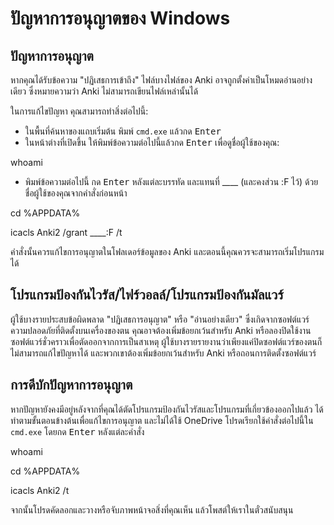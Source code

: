 # ปัญหาการอนุญาตของ Windows

<!-- toc -->

## ปัญหาการอนุญาต

หากคุณได้รับข้อความ "ปฏิเสธการเข้าถึง" ไฟล์บางไฟล์ของ Anki อาจถูกตั้งค่าเป็นโหมดอ่านอย่างเดียว ซึ่งหมายความว่า Anki ไม่สามารถเขียนไฟล์เหล่านั้นได้

ในการแก้ไขปัญหา คุณสามารถทำสิ่งต่อไปนี้:

- ในพื้นที่ค้นหาของแถบเริ่มต้น พิมพ์ `cmd.exe` แล้วกด <kbd>Enter</kbd>
- ในหน้าต่างที่เปิดขึ้น ให้พิมพ์ข้อความต่อไปนี้แล้วกด <kbd>Enter</kbd> เพื่อดูชื่อผู้ใช้ของคุณ:

whoami

- พิมพ์ข้อความต่อไปนี้ กด <kbd>Enter</kbd> หลังแต่ละบรรทัด และแทนที่ ____ (และคงส่วน :F ไว้) ด้วยชื่อผู้ใช้ของคุณจากคำสั่งก่อนหน้า

cd %APPDATA%

icacls Anki2 /grant ____:F /t

คำสั่งนั้นควรแก้ไขการอนุญาตในโฟลเดอร์ข้อมูลของ Anki และตอนนี้คุณควรจะสามารถเริ่มโปรแกรมได้

## โปรแกรมป้องกันไวรัส/ไฟร์วอลล์/โปรแกรมป้องกันมัลแวร์

ผู้ใช้บางรายประสบข้อผิดพลาด "ปฏิเสธการอนุญาต" หรือ "อ่านอย่างเดียว" ซึ่งเกิดจากซอฟต์แวร์ความปลอดภัยที่ติดตั้งบนเครื่องของตน คุณอาจต้องเพิ่มข้อยกเว้นสำหรับ Anki หรือลองปิดใช้งานซอฟต์แวร์ชั่วคราวเพื่อตัดออกจากการเป็นสาเหตุ ผู้ใช้บางรายรายงานว่าเพียงแค่ปิดซอฟต์แวร์ของตนก็ไม่สามารถแก้ไขปัญหาได้ และพวกเขาต้องเพิ่มข้อยกเว้นสำหรับ Anki หรือถอนการติดตั้งซอฟต์แวร์

## การดีบักปัญหาการอนุญาต

หากปัญหายังคงมีอยู่หลังจากที่คุณได้ตัดโปรแกรมป้องกันไวรัสและโปรแกรมที่เกี่ยวข้องออกไปแล้ว ได้ทำตามขั้นตอนข้างต้นเพื่อแก้ไขการอนุญาต และไม่ได้ใช้ OneDrive โปรดเรียกใช้คำสั่งต่อไปนี้ใน `cmd.exe` โดยกด <kbd>Enter</kbd> หลังแต่ละคำสั่ง

whoami

cd %APPDATA%

icacls Anki2 /t

จากนั้นโปรดคัดลอกและวางหรือจับภาพหน้าจอสิ่งที่คุณเห็น แล้วโพสต์ให้เราในตั๋วสนับสนุน
